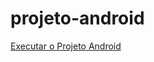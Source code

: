 # projeto-android 

<a href="file:///C:/Users/usuario/Documents/estudos/projeto-android/android.html">Executar o Projeto Android</a>